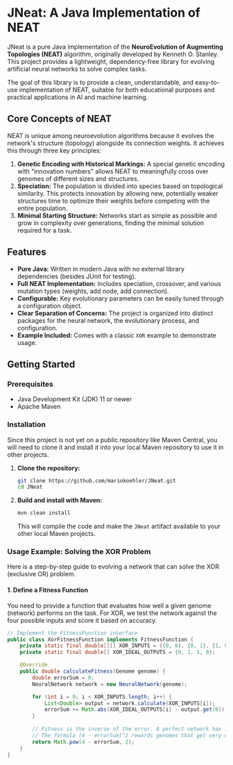 # JNeat: A Java Implementation of NEAT

JNeat is a pure Java implementation of the **NeuroEvolution of Augmenting Topologies (NEAT)** algorithm, originally developed by Kenneth O. Stanley. This project provides a lightweight, dependency-free library for evolving artificial neural networks to solve complex tasks.

The goal of this library is to provide a clean, understandable, and easy-to-use implementation of NEAT, suitable for both educational purposes and practical applications in AI and machine learning.

## Core Concepts of NEAT

NEAT is unique among neuroevolution algorithms because it evolves the network's structure (topology) alongside its connection weights. It achieves this through three key principles:

1.  **Genetic Encoding with Historical Markings:** A special genetic encoding with "innovation numbers" allows NEAT to meaningfully cross over genomes of different sizes and structures.
2.  **Speciation:** The population is divided into species based on topological similarity. This protects innovation by allowing new, potentially weaker structures time to optimize their weights before competing with the entire population.
3.  **Minimal Starting Structure:** Networks start as simple as possible and grow in complexity over generations, finding the minimal solution required for a task.

## Features

*   **Pure Java:** Written in modern Java with no external library dependencies (besides JUnit for testing).
*   **Full NEAT Implementation:** Includes speciation, crossover, and various mutation types (weights, add node, add connection).
*   **Configurable:** Key evolutionary parameters can be easily tuned through a configuration object.
*   **Clear Separation of Concerns:** The project is organized into distinct packages for the neural network, the evolutionary process, and configuration.
*   **Example Included:** Comes with a classic `XOR` example to demonstrate usage.

## Getting Started

### Prerequisites

*   Java Development Kit (JDK) 11 or newer
*   Apache Maven

### Installation

Since this project is not yet on a public repository like Maven Central, you will need to clone it and install it into your local Maven repository to use it in other projects.

1.  **Clone the repository:**
    ```bash
    git clone https://github.com/mariokoehler/JNeat.git
    cd JNeat
    ```

2.  **Build and install with Maven:**
    ```bash
    mvn clean install
    ```
    This will compile the code and make the `JNeat` artifact available to your other local Maven projects.

### Usage Example: Solving the XOR Problem

Here is a step-by-step guide to evolving a network that can solve the XOR (exclusive OR) problem.

#### 1. Define a Fitness Function

You need to provide a function that evaluates how well a given genome (network) performs on the task. For XOR, we test the network against the four possible inputs and score it based on accuracy.

```java
// Implement the FitnessFunction interface
public class XorFitnessFunction implements FitnessFunction {
    private static final double[][] XOR_INPUTS = {{0, 0}, {0, 1}, {1, 0}, {1, 1}};
    private static final double[] XOR_IDEAL_OUTPUTS = {0, 1, 1, 0};

    @Override
    public double calculateFitness(Genome genome) {
        double errorSum = 0;
        NeuralNetwork network = new NeuralNetwork(genome);

        for (int i = 0; i < XOR_INPUTS.length; i++) {
            List<Double> output = network.calculate(XOR_INPUTS[i]);
            errorSum += Math.abs(XOR_IDEAL_OUTPUTS[i] - output.get(0));
        }
        
        // Fitness is the inverse of the error. A perfect network has fitness 4.0.
        // The formula (4 - errorSum)^2 rewards genomes that get very close to zero error.
        return Math.pow(4 - errorSum, 2);
    }
}